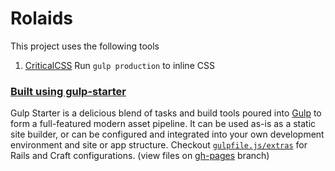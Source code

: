 # Rolaids

This project uses the following tools

1. [CriticalCSS](https://github.com/addyosmani/critical)
Run `gulp production` to inline CSS 

### [Built using gulp-starter](https://github.com/vigetlabs/gulp-starter/)

Gulp Starter is a delicious blend of tasks and build tools poured into [Gulp](http://gulpjs.com/) to form a full-featured modern asset pipeline. It can be used as-is as a static site builder, or can be configured and integrated into your own development environment and site or app structure. Checkout [`gulpfile.js/extras`](/gulpfile.js/extras) for Rails and Craft configurations.
(view files on [gh-pages](https://github.com/vigetlabs/gulp-starter/tree/gh-pages) branch)
